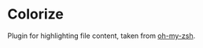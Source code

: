 Colorize
========

Plugin for highlighting file content, taken from [oh-my-zsh][0].

[0]: https://github.com/robbyrussell/oh-my-zsh/blob/master/plugins/colorize "colorize"

